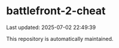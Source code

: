 # battlefront-2-cheat

Last updated: 2025-07-02 22:49:39

This repository is automatically maintained.
